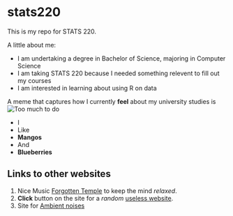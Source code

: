 # stats220


 This is my repo for STATS 220. 

A little about me:

- I am undertaking a degree in Bachelor of Science, majoring in Computer Science
- I am taking STATS 220 because I needed something relevent to fill out my courses
- I am interested in learning about using R on data

A meme that captures how I currently **feel** about my university studies is <br> 
![Too much to do](https://media.tenor.com/7syMXCG063AAAAAM/shark-in-the-suit-office-job.gif)

- I
- Like
- **Mangos**
- And
- **Blueberries**

## Links to other websites
1. Nice Music [Forgotten Temple](https://www.youtube.com/watch?v=ss69uG_swp8&list=PLyWv2ariRZPwDr0ZaZnJJxVoMgGUq1I80&index=8) to keep the mind *relaxed*.
2. **Click** button on the site for a *random* [useless website](https://theuselessweb.com/).
3. Site for [Ambient noises](https://asoftmurmur.com/)

